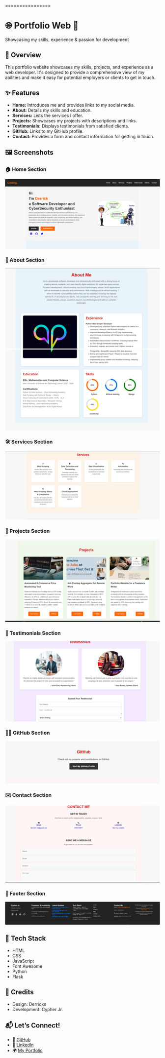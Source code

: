 ================
# 🌐 Portfolio Web 💼

Showcasing my skills, experience & passion for development

## 🧭 Overview

This portfolio website showcases my skills, projects, and experience as a web developer. It's designed to provide a comprehensive view of my abilities and make it easy for potential employers or clients to get in touch.

## ✨ Features

* **Home:** Introduces me and provides links to my social media.
* **About:** Details my skills and education.
* **Services:** Lists the services I offer.
* **Projects:** Showcases my projects with descriptions and links.
* **Testimonials:** Displays testimonials from satisfied clients.
* **GitHub:** Links to my GitHub profile.
* **Contact:** Provides a form and contact information for getting in touch.

## 🖼️ Screenshots

### 🏠 Home Section

![Home Section](images/repo_screenshoots/home.png)

### 👤 About Section

![About Section](images/repo_screenshoots/about1.png)
![About Section](images/repo_screenshoots/about2.png)

### 🛠️ Services Section

![Services Section](images/repo_screenshoots/services.png)

### 📂 Projects Section

![Projects Section](images/repo_screenshoots/projects.png)

### 💬 Testimonials Section

![Testimonials Section](images/repo_screenshoots/testimonials.png)

### 🧑‍💻 GitHub Section

![GitHub Section](images/repo_screenshoots/github.png)

### ✉️ Contact Section

![Contact Section](images/repo_screenshoots/contact.png)

### 🔻 Footer Section

![Footer Section](images/repo_screenshoots/footer.png)

## 🧰 Tech Stack

* HTML
* CSS
* JavaScript
* Font Awesome
* Python
* Flask

## 🙌 Credits

* Design: Derricks
* Development: Cypher Jr.

## 📬 Let’s Connect!

* 🐙 [GitHub](github.com/derksKCodes)
* 🔗 [LinkedIn ](https://ke.linkedin.com/in/derks01?trk=people-guest_people_search-card)
* 🌍 [My Portfolio](https://derkskcodes.github.io/Portfolio-Web/)

